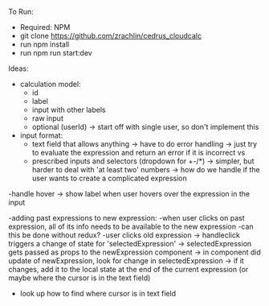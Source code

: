 To Run:

- Required: NPM
- git clone https://github.com/zrachlin/cedrus_cloudcalc
- run npm install
- run npm run start:dev

Ideas:

- calculation model:
  - id
  - label
  - input with other labels
  - raw input
  - optional (userId) -> start off with single user, so don't implement this
- input format:
  - text field that allows anything -> have to do error handling -> just try to evaluate the expression and return an error if it is incorrect
    vs
  - prescribed inputs and selectors (dropdown for +-/\*) -> simpler, but harder to deal with 'at least two' numbers -> how do we handle if the user wants to create a complicated expression

-handle hover -> show label when user hovers over the expression in the input

-adding past expressions to new expression:
-when user clicks on past expression, all of its info needs to be available to the new expression
-can this be done without redux?
-user clicks old expression -> handleclick triggers a change of state for 'selectedExpression' -> selectedExpression gets passed as props to the newExpression component -> in component did update of newExpression, look for change in selectedExpression -> if it changes, add it to the local state at the end of the current expression (or maybe where the cursor is in the text field)

- look up how to find where cursor is in text field
